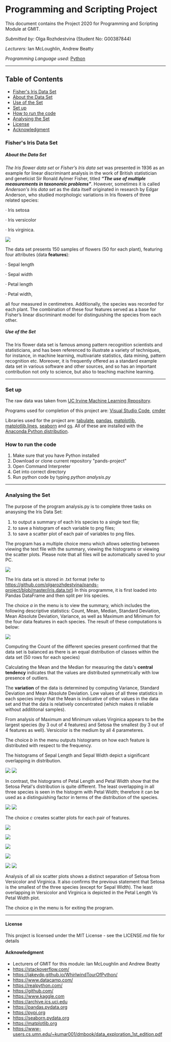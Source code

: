 # Programming and Scripting Project

This document contains the Project 2020 for Programming and Scripting Module at GMIT. 

*Submitted by:* Olga Rozhdestvina (Student No: G00387844) 

*Lecturers:* Ian McLoughlin, Andrew Beatty 

*Programming Language used:* [Python](https://www.python.org/)

------

## Table of Contents

* [Fisher's Iris Data Set](https://github.com/olgarozhdestvina/pands-project#fisher's-iris-data-set)
* [About the Data Set](https://github.com/olgarozhdestvina/pands-project#about-the-data-set)
* [Use of the Set](https://github.com/olgarozhdestvina/pands-project#use-of-the-set)
* [Set up](https://github.com/olgarozhdestvina/pands-project#set-up)
* [How to run the code](https://github.com/olgarozhdestvina/pands-project#how-to-run-the-code)
* [Analysing the Set](https://github.com/olgarozhdestvina/pands-project#analysing-the-set)
* [License](https://github.com/olgarozhdestvina/pands-project#license)
* [Acknowledgment](https://github.com/olgarozhdestvina/pands-project#acknowledgment)


### Fisher's Iris Data Set

##### About the Data Set

*The Iris flower data set* or *Fisher’s Iris data set* was presented in 1936 as an example for linear discriminant analysis in the work of British statistician and geneticist Sir Ronald Aylmer Fisher, titled __*“The use of multiple measurements in taxonomic problems”*__. However, sometimes it is called *Anderson's Iris data set*  as the data itself originated in research by Edgar Anderson, who studied morphologic variations in Iris flowers of three related species: 

·   Iris setosa

·   Iris versicolor 

·   Iris virginica. 

  ![](https://raw.githubusercontent.com/olgarozhdestvina/pands-project/master/Used%20Images/iris-species.jpg)

 The data set presents 150 samples of flowers (50 for each plant), featuring four attributes (data **features**):

·   Sepal length

·   Sepal width

·   Petal length

·   Petal width,

all four measured in centimetres. Additionally, the species was recorded for each plant. The combination of these four features served as a base for Fisher’s linear discriminant model for distinguishing the species from each other. 

 

##### Use of the Set

The Iris flower data set is famous among pattern recognition scientists and statisticians, and has been referenced to illustrate a variety of techniques, for instance, in machine learning, multivariate statistics, data mining, pattern recognition etc. Moreover, it is frequently offered as a standard example data set in various software and other sources, and so has an important contribution not only to science, but also to teaching machine learning. 

------



### Set up

The raw data was taken from  [UC Irvine Machine Learning Repository](https://archive.ics.uci.edu/ml/datasets/iris). 

Programs used for completion of this project are: [Visual Studio Code](https://code.visualstudio.com/), [cmder](http://cmder.net/)

Libraries used for the project are: [tabulate](https://pypi.org/project/tabulate/), [pandas](https://pandas.pydata.org/), [matplotlib](https://matplotlib.org/), [matplotlib.lines](https://matplotlib.org/api/lines_api.html), [seaborn](https://seaborn.pydata.org/) and [os](https://docs.python.org/3/library/os.html). All of these are installed with the [Anaconda Python distribution](https://www.anaconda.com/). 

 

###  How to run the code

1. Make sure that you have Python installed
2. Download or clone current repository "pands-project"
3. Open Command Interpreter 
4. Get into correct directory
5. Run python code by typing *python analysis.py*

------

### Analysing the Set

The purpose of the program analysis.py is to complete three tasks on anasysing the Iris Data Set: 

1. to output a summary of each Iris species to a single text ﬁle;
2. to save a histogram of each variable to png ﬁles;
3. to save a scatter plot of each pair of variables to png files.

The program has a multiple choice menu which allows selecting between viewing the text file with the summary, viewing the histograms or viewing the scatter plots. Please note that all files will be automatically saved to your PC.

 ![](https://raw.githubusercontent.com/olgarozhdestvina/pands-project/master/Used%20Images/menu.jpg)


The Iris data set is stored in .txt format (refer to https://github.com/olgarozhdestvina/pands-project/blob/master/iris.data.txt) In this programme, it is first loaded into Pandas DataFrame and then split per Iris species.


The choice _a_ in the menu is to view the summary, which includes the following descriptive statistics: Count, Mean, Median, Standard Deviation, Mean Absolute Deviation, Variance, as well as Maximum and Minimum for the four data features in each species. The result of these computations is below:

![](https://raw.githubusercontent.com/olgarozhdestvina/pands-project/master/Used%20Images/Iris_Summary.jpg)

Computing the Count of the different species present confirmed that the data set is balanced as there is an equal distribution of classes within the data set (50 rows for each species)

Calculating the Mean and the Median for measuring the data's **central tendency** indicates that the values are distributed symmetrically  with low presence of outliers.

The **variation** of the data is determined by computing Variance, Standard Deviation and Mean Absolute Deviation. Low values of all three statistics  in each species imply that the Mean is indicative of other values in the data set and that the data is relatively concentrated (which makes it reliable without addititonal samples).

From analysis of Maximum and Minimum values Virginica appears to be the largest species (by 3 out of 4 features) and Setosa the smallest (by 3 out of 4 features as well). Versicolor is the medium by all 4 parameteres. 


The choice _b_ in the menu outputs histograms on how each feature is distributed with respect to the frequency. 

The histograms of Sepal Length and Sepal Width depict a significant overlapping in distribution. 

![](https://raw.githubusercontent.com/olgarozhdestvina/pands-project/master/Iris%20Histograms/Sepal%20Length.jpg) ![](https://raw.githubusercontent.com/olgarozhdestvina/pands-project/master/Iris%20Histograms/Sepal%20Width.jpg)

In contrast, the histograms of Petal Length and Petal Width show that the Setosa Petal's distribution is quite different. The least overlapping in all three species is seen in the histogrm with Petal Width; therefore it can be used as a distinguishing factor in terms of the distribution of the species.

![](https://raw.githubusercontent.com/olgarozhdestvina/pands-project/master/Iris%20Histograms/Petal%20Length.jpg) ![](https://raw.githubusercontent.com/olgarozhdestvina/pands-project/master/Iris%20Histograms/Petal%20Width.jpg)


The choice _c_ creates scatter plots for each pair of features.

![](https://raw.githubusercontent.com/olgarozhdestvina/pands-project/master/Iris%20Scatter%20Plots/Sepal%20Length%20vs%20Sepal%20Width.jpg)

![](https://raw.githubusercontent.com/olgarozhdestvina/pands-project/master/Iris%20Scatter%20Plots/Sepal%20Length%20vs%20Petal%20Length.jpg)

![](https://raw.githubusercontent.com/olgarozhdestvina/pands-project/master/Iris%20Scatter%20Plots/Sepal%20Length%20vs%20Pepal%20Width.jpg)

![](https://raw.githubusercontent.com/olgarozhdestvina/pands-project/master/Iris%20Scatter%20Plots/Sepal%20Width%20vs%20Petal%20Width.jpg)

![](https://raw.githubusercontent.com/olgarozhdestvina/pands-project/master/Iris%20Scatter%20Plots/Sepal%20Width%20vs%20Petal%20Length.jpg)
![](https://raw.githubusercontent.com/olgarozhdestvina/pands-project/master/Iris%20Scatter%20Plots/Petal%20Length%20vs%20Petal%20Width.jpg)

Analysis of all six scatter plots shows a distinct separation of Setosa from Versicolor and Virginica. It also confirms the previous statement that Setosa is the smallest of the three species (except for Sepal Width). The least overlapping in Versicolor and Virginica is depicted in the Petal Length Vs Petal Width plot.


The choice _q_ in the menu is for exiting the program.


------

#### License

This project is licensed under the MIT License - see the LICENSE.md file for details



#### Acknowledgment

- Lecturers of GMIT for this module: Ian McLoughlin and Andrew Beatty 
- https://stackoverflow.com/
- https://jakevdp.github.io/WhirlwindTourOfPython/
- https://www.datacamp.com/
- https://realpython.com/
- https://github.com/
- https://www.kaggle.com
- https://archive.ics.uci.edu
- https://pandas.pydata.org
- https://pypi.org
- https://seaborn.pydata.org
- https://matplotlib.org
- https://www-users.cs.umn.edu/~kumar001/dmbook/data_exploration_1st_edition.pdf
